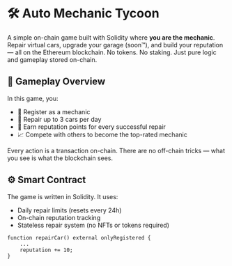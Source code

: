 # 🛠️ Auto Mechanic Tycoon        
       
A simple on-chain game built with Solidity where **you are the mechanic**. Repair virtual cars, upgrade your garage (soon™), and build your reputation — all on the Ethereum blockchain. No tokens. No staking. Just pure logic and gameplay stored on-chain.   
      
## 🚗 Gameplay Overview       
           
In this game, you:   
    
- 🔧 Register as a mechanic      
- 🧰 Repair up to 3 cars per day     
- 🌟 Earn reputation points for every successful repair   
- 📈 Compete with others to become the top-rated mechanic     
      
Every action is a transaction on-chain. There are no off-chain tricks — what you see is what the blockchain sees.   
    
## ⚙️ Smart Contract   
   
The game is written in Solidity. It uses:   
- Daily repair limits (resets every 24h)   
- On-chain reputation tracking    
- Stateless repair system (no NFTs or tokens required)  
    
```solidity    
function repairCar() external onlyRegistered {  
    ...   
    reputation += 10;   
} 
